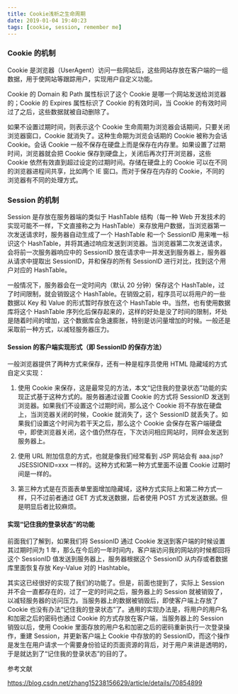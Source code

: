 ```yaml
---
title: Cookie浅析之生命周期
date: 2019-01-04 19:40:23
tags: [cookie, session, remember me]
---
```


### Cookie 的机制

Cookie 是浏览器（UserAgent）访问一些网站后，这些网站存放在客户端的一组数据，用于使网站等跟踪用户，实现用户自定义功能。

Cookie 的 Domain 和 Path 属性标识了这个 Cookie 是哪一个网站发送给浏览器的；Cookie 的 Expires 属性标识了 Cookie 的有效时间，当 Cookie 的有效时间过了之后，这些数据就被自动删除了。

如果不设置过期时间，则表示这个 Cookie 生命周期为浏览器会话期间，只要关闭浏览器窗口，Cookie 就消失了。这种生命期为浏览会话期的 Cookie 被称为会话 Cookie。会话 Cookie 一般不保存在硬盘上而是保存在内存里。如果设置了过期时间，浏览器就会把 Cookie 保存到硬盘上，关闭后再次打开浏览器，这些 Cookie 依然有效直到超过设定的过期时间。存储在硬盘上的 Cookie 可以在不同的浏览器进程间共享，比如两个 IE 窗口。而对于保存在内存的 Cookie，不同的浏览器有不同的处理方式。

### Session 的机制

Session 是存放在服务器端的类似于 HashTable 结构（每一种 Web 开发技术的实现可能不一样，下文直接称之为 HashTable）来存放用户数据，当浏览器第一次发送请求时，服务器自动生成了一个 HashTable 和一个 SessionID 用来唯一标识这个 HashTable，并将其通过响应发送到浏览器。当浏览器第二次发送请求，会将前一次服务器响应中的 SessionID 放在请求中一并发送到服务器上，服务器从请求中提取出 SessionID，并和保存的所有 SessionID 进行对比，找到这个用户对应的 HashTable。

一般情况下，服务器会在一定时间内（默认 20 分钟）保存这个 HashTable，过了时间限制，就会销毁这个 HashTable。在销毁之前，程序员可以将用户的一些数据以 Key 和 Value 的形式暂时存放在这个 HashTable 中。当然，也有使用数据库将这个 HashTable 序列化后保存起来的，这样的好处是没了时间的限制，坏处是随着时间的增加，这个数据库会急速膨胀，特别是访问量增加的时候。一般还是采取前一种方式，以减轻服务器压力。

#### Session 的客户端实现形式（即 SessionID 的保存方法）

一般浏览器提供了两种方式来保存，还有一种是程序员使用 HTML 隐藏域的方式自定义实现：

1. 使用 Cookie 来保存，这是最常见的方法，本文“记住我的登录状态”功能的实现正式基于这种方式的。服务器通过设置 Cookie 的方式将 SessionID 发送到浏览器。如果我们不设置这个过期时间，那么这个 Cookie 将不存放在硬盘上，当浏览器关闭的时候，Cookie 就消失了，这个 SessionID 就丢失了。如果我们设置这个时间为若干天之后，那么这个 Cookie 会保存在客户端硬盘中，即使浏览器关闭，这个值仍然存在，下次访问相应网站时，同样会发送到服务器上。

2. 使用 URL 附加信息的方式，也就是像我们经常看到 JSP 网站会有 aaa.jsp?JSESSIONID=xxx 一样的。这种方式和第一种方式里面不设置 Cookie 过期时间是一样的。

3. 第三种方式是在页面表单里面增加隐藏域，这种方式实际上和第二种方式一样，只不过前者通过 GET 方式发送数据，后者使用 POST 方式发送数据。但是明显后者比较麻烦。

#### 实现“记住我的登录状态”的功能

前面我们了解到，如果我们将 SessionID 通过 Cookie 发送到客户端的时候设置其过期时间为 1 年，那么在今后的一年时间内，客户端访问我的网站的时候都回将这个 SessionID 值发送到服务器上，服务器根据这个 SessionID 从内存或者数据库里面恢复存放 Key-Value 对的 Hashtable。

其实这已经很好的实现了我们的功能了。但是，前面也提到了，实际上 Session 并不会一直都存在的，过了一定的时间之后，服务器上的 Session 就被销毁了，以减轻服务器的访问压力。当服务器上的数据被销毁后，即使客户端上存放了 Cookie 也没有办法“记住我的登录状态”了。通用的实现办法是，将用户的用户名和加密之后的密码也通过 Cookie 的方式存放在客户端，当服务器上的 Session 销毁以后，使用 Cookie 里面存放的用户名和加密之后的密码重新执行一次登录操作，重建 Session，并更新客户端上 Cookie 中存放的的 SessionID，而这个操作是发生在用户请求一个需要身份验证的页面资源的背后，对于用户来讲是透明的，于是就达到了“记住我的登录状态”的目的了。

参考文献

https://blog.csdn.net/zhang15238156629/article/details/70854899
